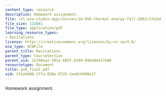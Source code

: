 ```yaml
---
content_type: resource
description: Homework assignment.
file: /ol-ocw-studio-app/courses/16-050-thermal-energy-fall-2002/37e2eb061ffa828e97251eedc0498e17_ps6_final.pdf
file_size: 112861
file_type: application/pdf
learning_resource_types:
- Recitations
license: https://creativecommons.org/licenses/by-nc-sa/4.0/
ocw_type: OCWFile
parent_title: Recitations
parent_type: CourseSection
parent_uid: 2af60ea2-301a-605f-b399-896a0de17e88
resourcetype: Document
title: ps6_final.pdf
uid: 37e2eb06-1ffa-828e-9725-1eedc0498e17
---
```

Homework assignment.